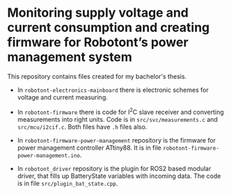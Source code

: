 # Monitoring supply voltage and current consumption and creating firmware for Robotont’s power management system
This repository contains files created for my bachelor's thesis. 
* In `robotont-electronics-mainboard` there is electronic schemes for voltage and current measuring.  


* In `robotont-firmware` there is code for I<sup>2</sup>C slave receiver and converting measurements into right units. Code is in `src/svc/measurements.c` and `src/mcu/i2cif.c`. Both files have `.h` files also.  


* In `robotont-firmware-power-management` repository is the firmware for power management controller ATtiny88. It is in file `robotont-firmware-power-management.ino`.  


* In `robotont_driver` repository is the plugin for ROS2 based modular driver, that fills up BatteryState variables with incoming data. The code is in file `src/plugin_bat_state.cpp`.
